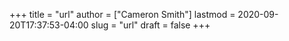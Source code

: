 +++
title = "url"
author = ["Cameron Smith"]
lastmod = 2020-09-20T17:37:53-04:00
slug = "url"
draft = false
+++
